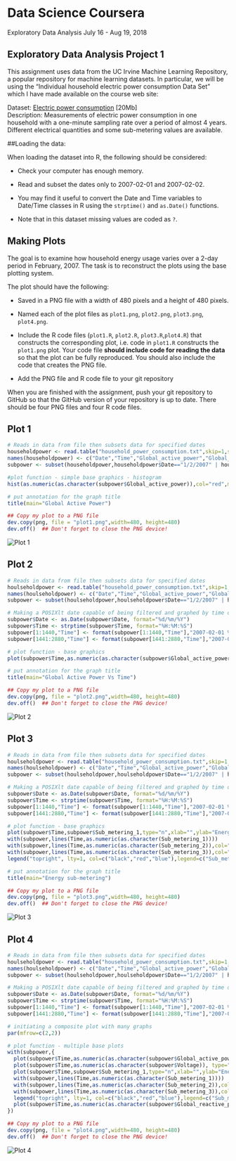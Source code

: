 # Data Science Coursera
Exploratory Data Analysis July 16 - Aug 19, 2018

## Exploratory Data Analysis Project 1

This assignment uses data from the UC Irvine Machine Learning Repository, a popular repository for machine learning datasets. In particular, we will be using the “Individual household electric power consumption Data Set” which I have made available on the course web site:

Dataset:
[Electric power consumption](https://d396qusza40orc.cloudfront.net/exdata%2Fdata%2Fhousehold_power_consumption.zip) [20Mb]
</br>Description: Measurements of electric power consumption in one household with a one-minute sampling rate over a period of almost 4 years. Different electrical quantities and some sub-metering values are available.

##Loading the data:

When loading the dataset into R, the following should be considered:

* Check your computer has enough memory.

* Read and subset the dates only to 2007-02-01 and 2007-02-02.

* You may find it useful to convert the Date and Time variables to
Date/Time classes in R using the `strptime()` and `as.Date()`
functions.

* Note that in this dataset missing values are coded as `?`.

## Making Plots

The goal is to examine how household energy usage
varies over a 2-day period in February, 2007. The task is to
reconstruct the plots using the base plotting system.

The plot should have the following:

* Saved in a PNG file with a width of 480
pixels and a height of 480 pixels.

* Named each of the plot files as `plot1.png`, `plot2.png`, `plot3.png`,
`plot4.png`.

* Include the R code files (`plot1.R`, `plot2.R`, `plot3.R`,`plot4.R`) that
constructs the corresponding plot, i.e. code in `plot1.R` constructs
the `plot1.png` plot. Your code file **should include code for reading
the data** so that the plot can be fully reproduced. You should also
include the code that creates the PNG file.

* Add the PNG file and R code file to your git repository

When you are finished with the assignment, push your git repository to
GitHub so that the GitHub version of your repository is up to
date. There should be four PNG files and four R code files.

## Plot 1
```R
# Reads in data from file then subsets data for specified dates
householdpower <- read.table("household_power_consumption.txt",skip=1,sep=";")
names(householdpower) <- c("Date","Time","Global_active_power","Global_reactive_power","Voltage","Global_intensity","Sub_metering_1","Sub_metering_2","Sub_metering_3")
subpower <- subset(householdpower,householdpower$Date=="1/2/2007" | householdpower$Date =="2/2/2007")

#plot function - simple base graphics - histogram
hist(as.numeric(as.character(subpower$Global_active_power)),col="red",main="Global Active Power",xlab="Global Active Power(kilowatts)")

# put annotation for the graph title
title(main="Global Active Power")

## Copy my plot to a PNG file
dev.copy(png, file = "plot1.png",width=480, height=480)  
dev.off()  ## Don't forget to close the PNG device!
```
![Plot 1](https://github.com/jdeguia/Exploratory_Data_Analysis/blob/master/plot1.png)   

## Plot 2
```R
# Reads in data from file then subsets data for specified dates
houlseholdpower <- read.table("household_power_consumption.txt",skip=1,sep=";")
names(houlseholdpower) <- c("Date","Time","Global_active_power","Global_reactive_power","Voltage","Global_intensity","Sub_metering_1","Sub_metering_2","Sub_metering_3")
subpower <- subset(houlseholdpower,houlseholdpower$Date=="1/2/2007" | houlseholdpower$Date =="2/2/2007")

# Making a POSIXlt date capable of being filtered and graphed by time of day and format dates of 2007-02-01 and 2007-02-02
subpower$Date <- as.Date(subpower$Date, format="%d/%m/%Y")
subpower$Time <- strptime(subpower$Time, format="%H:%M:%S")
subpower[1:1440,"Time"] <- format(subpower[1:1440,"Time"],"2007-02-01 %H:%M:%S")
subpower[1441:2880,"Time"] <- format(subpower[1441:2880,"Time"],"2007-02-02 %H:%M:%S")

# plot function - base graphics
plot(subpower$Time,as.numeric(as.character(subpower$Global_active_power)),type="l",xlab="",ylab="Global Active Power (kilowatts)")

# put annotation for the graph title
title(main="Global Active Power Vs Time")

## Copy my plot to a PNG file
dev.copy(png, file = "plot2.png",width=480, height=480)  
dev.off()  ## Don't forget to close the PNG device!
```
![Plot 2](https://github.com/jdeguia/Exploratory_Data_Analysis/blob/master/plot2.png)

## Plot 3
```R
# Reads in data from file then subsets data for specified dates
houlseholdpower <- read.table("household_power_consumption.txt",skip=1,sep=";")
names(houlseholdpower) <- c("Date","Time","Global_active_power","Global_reactive_power","Voltage","Global_intensity","Sub_metering_1","Sub_metering_2","Sub_metering_3")
subpower <- subset(houlseholdpower,houlseholdpower$Date=="1/2/2007" | houlseholdpower$Date =="2/2/2007")

# Making a POSIXlt date capable of being filtered and graphed by time of day and format dates of 2007-02-01 and 2007-02-02
subpower$Date <- as.Date(subpower$Date, format="%d/%m/%Y")
subpower$Time <- strptime(subpower$Time, format="%H:%M:%S")
subpower[1:1440,"Time"] <- format(subpower[1:1440,"Time"],"2007-02-01 %H:%M:%S")
subpower[1441:2880,"Time"] <- format(subpower[1441:2880,"Time"],"2007-02-02 %H:%M:%S")

# plot function - base graphics
plot(subpower$Time,subpower$Sub_metering_1,type="n",xlab="",ylab="Energy sub metering")
with(subpower,lines(Time,as.numeric(as.character(Sub_metering_1))))
with(subpower,lines(Time,as.numeric(as.character(Sub_metering_2)),col="red"))
with(subpower,lines(Time,as.numeric(as.character(Sub_metering_3)),col="blue"))
legend("topright", lty=1, col=c("black","red","blue"),legend=c("Sub_metering_1","Sub_metering_2","Sub_metering_3"))

# put annotation for the graph title
title(main="Energy sub-metering")

## Copy my plot to a PNG file
dev.copy(png, file = "plot3.png",width=480, height=480)  
dev.off()  ## Don't forget to close the PNG device!
```
![Plot 3](https://github.com/jdeguia/Exploratory_Data_Analysis/blob/master/plot3.png) 

## Plot 4
```R
# Reads in data from file then subsets data for specified dates
houlseholdpower <- read.table("household_power_consumption.txt",skip=1,sep=";")
names(houlseholdpower) <- c("Date","Time","Global_active_power","Global_reactive_power","Voltage","Global_intensity","Sub_metering_1","Sub_metering_2","Sub_metering_3")
subpower <- subset(houlseholdpower,houlseholdpower$Date=="1/2/2007" | houlseholdpower$Date =="2/2/2007")

# Making a POSIXlt date capable of being filtered and graphed by time of day and format dates of 2007-02-01 and 2007-02-02
subpower$Date <- as.Date(subpower$Date, format="%d/%m/%Y")
subpower$Time <- strptime(subpower$Time, format="%H:%M:%S")
subpower[1:1440,"Time"] <- format(subpower[1:1440,"Time"],"2007-02-01 %H:%M:%S")
subpower[1441:2880,"Time"] <- format(subpower[1441:2880,"Time"],"2007-02-02 %H:%M:%S")

# initiating a composite plot with many graphs
par(mfrow=c(2,2))

# plot function - multiple base plots
with(subpower,{
  plot(subpower$Time,as.numeric(as.character(subpower$Global_active_power)),type="l",  xlab="",ylab="Global Active Power")  
  plot(subpower$Time,as.numeric(as.character(subpower$Voltage)), type="l",xlab="datetime",ylab="Voltage")
  plot(subpower$Time,subpower$Sub_metering_1,type="n",xlab="",ylab="Energy sub metering")
  with(subpower,lines(Time,as.numeric(as.character(Sub_metering_1))))
  with(subpower,lines(Time,as.numeric(as.character(Sub_metering_2)),col="red"))
  with(subpower,lines(Time,as.numeric(as.character(Sub_metering_3)),col="blue"))
  legend("topright", lty=1, col=c("black","red","blue"),legend=c("Sub_metering_1","Sub_metering_2","Sub_metering_3"), cex = 0.6)
  plot(subpower$Time,as.numeric(as.character(subpower$Global_reactive_power)),type="l",xlab="datetime",ylab="Global_reactive_power")
})

## Copy my plot to a PNG file
dev.copy(png, file = "plot4.png",width=480, height=480)  
dev.off()  ## Don't forget to close the PNG device!
```
![Plot 4](https://github.com/jdeguia/Exploratory_Data_Analysis/blob/master/plot4.png) 
